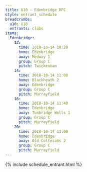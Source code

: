 ```yaml
---
title: U10 - Edenbridge RFC
style: entrant_schedule
breadcrumbs:
  u10: U10
  entrants: clubs
items:
  Edenbridge:
    12:
      time: 2018-10-14 10:20
      home: Edenbridge
      away: Medway 1
      group: Group C
      pitch: Twickenham
    14:
      time: 2018-10-14 11:00
      home: Blackheath 2
      away: Edenbridge
      group: Group C
      pitch: Murrayfield
    16:
      time: 2018-10-14 11:40
      home: Edenbridge
      away: Tunbridge Wells 1
      group: Group C
      pitch: Murrayfield
    20:
      time: 2018-10-14 13:00
      home: Edenbridge
      away: Old Colfeians 2
      group: Group C
      pitch: Murrayfield
---
```


{% include schedule_entrant.html %}
